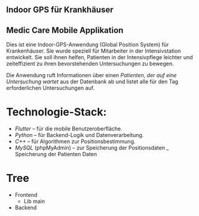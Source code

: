 ## Indoor GPS für Krankhäuser
## Medic Care Mobile Applikation

Dies ist eine Indoor-GPS-Anwendung (Global Position System) für Krankenhäuser. Sie wurde speziell für Mitarbeiter in der Intensivstation entwickelt. Sie soll ihnen helfen, Patienten in der Intensivpflege leichter und zeiteffizient zu ihren bevorstehenden Untersuchungen zu bewegen.

Die Anwendung ruft Informationen über einen *Patienten, der auf eine Untersuchung wartet* aus der Datenbank ab und listet alle für den Tag erforderlichen Untersuchungen auf.

# Technologie-Stack:
- *Flutter* – für die mobile Benutzeroberfläche.
- *Python* – für Backend-Logik und Datenverarbeitung.
- *C++* – für Algorithmen zur Positionsbestimmung.
- *MySQL* (phpMyAdmin) 
    – zur Speicherung der Positionsdaten
    _ Speicherung der Patienten Daten 


# Tree
- Frontend
    - Lib
        main
- Backend